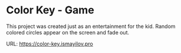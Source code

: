 # Color Key - Game

This project was created just as an entertainment for the kid. Random colored circles appear on the screen and fade out.

URL: https://color-key.ismayilov.pro
